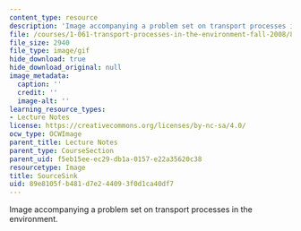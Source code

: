 ```yaml
---
content_type: resource
description: 'Image accompanying a problem set on transport processes in the environment. '
file: /courses/1-061-transport-processes-in-the-environment-fall-2008/89e8105fb481d7e244093f0d1ca40df7_SourceSink.gif
file_size: 2940
file_type: image/gif
hide_download: true
hide_download_original: null
image_metadata:
  caption: ''
  credit: ''
  image-alt: ''
learning_resource_types:
- Lecture Notes
license: https://creativecommons.org/licenses/by-nc-sa/4.0/
ocw_type: OCWImage
parent_title: Lecture Notes
parent_type: CourseSection
parent_uid: f5eb15ee-ec29-db1a-0157-e22a35620c38
resourcetype: Image
title: SourceSink
uid: 89e8105f-b481-d7e2-4409-3f0d1ca40df7
---
```

Image accompanying a problem set on transport processes in the environment. 